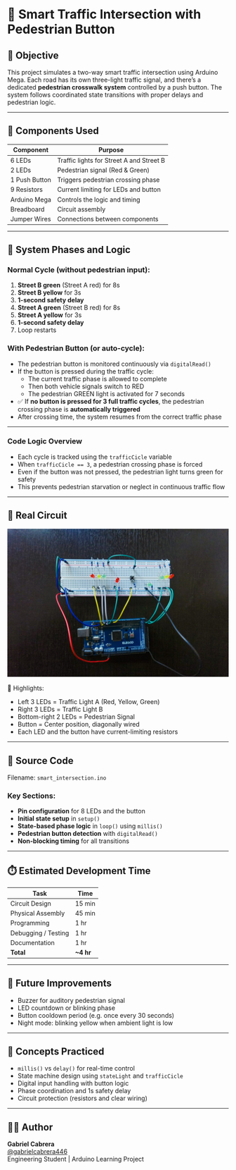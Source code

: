 # 🚦 Smart Traffic Intersection with Pedestrian Button

## 🎯 Objective

This project simulates a two-way smart traffic intersection using Arduino Mega. Each road has its own three-light traffic signal, and there’s a dedicated **pedestrian crosswalk system** controlled by a push button. The system follows coordinated state transitions with proper delays and pedestrian logic.

---

## 🧱 Components Used

| Component        | Purpose                                  |
|------------------|------------------------------------------|
| 6 LEDs           | Traffic lights for Street A and Street B |
| 2 LEDs           | Pedestrian signal (Red & Green)          |
| 1 Push Button    | Triggers pedestrian crossing phase       |
| 9 Resistors      | Current limiting for LEDs and button     |
| Arduino Mega     | Controls the logic and timing            |
| Breadboard       | Circuit assembly                         |
| Jumper Wires     | Connections between components           |

---

## 🔄 System Phases and Logic

### Normal Cycle (without pedestrian input):

1. **Street B green** (Street A red) for 8s
2. **Street B yellow** for 3s
3. **1-second safety delay**
4. **Street A green** (Street B red) for 8s
5. **Street A yellow** for 3s
6. **1-second safety delay**
7. Loop restarts

### With Pedestrian Button (or auto-cycle):

- The pedestrian button is monitored continuously via `digitalRead()`
- If the button is pressed during the traffic cycle:
  - The current traffic phase is allowed to complete
  - Then both vehicle signals switch to RED
  - The pedestrian GREEN light is activated for 7 seconds
- ✅ If **no button is pressed for 3 full traffic cycles**, the pedestrian crossing phase is **automatically triggered**
- After crossing time, the system resumes from the correct traffic phase

---

### Code Logic Overview
- Each cycle is tracked using the `trafficCicle` variable
- When `trafficCicle == 3`, a pedestrian crossing phase is forced
- Even if the button was not pressed, the pedestrian light turns green for safety
- This prevents pedestrian starvation or neglect in continuous traffic flow

---

## 📸 Real Circuit

![smart-intersection-prototype](images/smart-intersection-prototype.jpg)

📝 Highlights:
- Left 3 LEDs = Traffic Light A (Red, Yellow, Green)
- Right 3 LEDs = Traffic Light B
- Bottom-right 2 LEDs = Pedestrian Signal
- Button = Center position, diagonally wired
- Each LED and the button have current-limiting resistors

---

## 📄 Source Code

Filename: `smart_intersection.ino`

### Key Sections:
- **Pin configuration** for 8 LEDs and the button
- **Initial state setup** in `setup()`
- **State-based phase logic** in `loop()` using `millis()`
- **Pedestrian button detection** with `digitalRead()`
- **Non-blocking timing** for all transitions

---

## ⏱️ Estimated Development Time

| Task                 | Time     |
|----------------------|----------|
| Circuit Design       | 15 min   |
| Physical Assembly    | 45 min   |
| Programming          | 1 hr     |
| Debugging / Testing  | 1 hr     |
| Documentation        | 1 hr     |
| **Total**            | **~4 hr**|

---

## 🚀 Future Improvements

- Buzzer for auditory pedestrian signal
- LED countdown or blinking phase
- Button cooldown period (e.g. once every 30 seconds)
- Night mode: blinking yellow when ambient light is low

---

## 🧠 Concepts Practiced

- `millis()` vs `delay()` for real-time control
- State machine design using `stateLight` and `trafficCicle`
- Digital input handling with button logic
- Phase coordination and 1s safety delay
- Circuit protection (resistors and clear wiring)

---

## 👨‍💻 Author

**Gabriel Cabrera**  
[@gabrielcabrera446](https://github.com/gabrielcabrera446)  
Engineering Student | Arduino Learning Project
